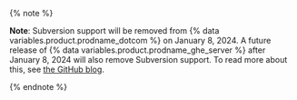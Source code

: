 {% note %}

**Note**: Subversion support will be removed from {% data variables.product.prodname_dotcom %}
on January 8, 2024. A future release of {% data variables.product.prodname_ghe_server %} after January 8, 2024 
will also remove Subversion support. To read more about this, see [the GitHub blog][svn-sunset-blog].

[svn-sunset-blog]: https://github.blog/2023-01-20-sunsetting-subversion-support/

{% endnote %}

